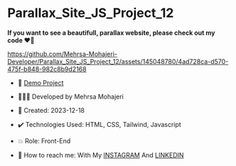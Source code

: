 # Parallax_Site_JS_Project_12

**If you want to see a beautifull, parallax website, please check out my code ♥️👀**

https://github.com/Mehrsa-Mohajeri-Developer/Parallax_Site_JS_Project_12/assets/145048780/4ad728ca-d570-475f-b848-982c8b9d2168

- 🔗 [Demo Project](https://mehrsa-mohajeri-developer.github.io/Parallax_Site_JS_Project_12/)
  
- 👩🏻‍💻 Developed by Mehrsa Mohajeri

- 📆 Created: 2023-12-18

- ✔️ Technologies Used: HTML, CSS, Tailwind, Javascript

- 💥 Role: Front-End

- 📲 How to reach me: With My [INSTAGRAM](https://www.instagram.com/mehrsa_mohajeri_developer) And [LINKEDIN](https://www.linkedin.com/in/mehrsa-mohajeri-developer)
  

